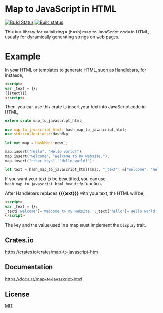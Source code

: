 Map to JavaScript in HTML
====================

[![Build Status](https://travis-ci.org/magiclen/map-to-javascript-html.svg?branch=master)](https://travis-ci.org/magiclen/map-to-javascript-html)
[![Build status](https://ci.appveyor.com/api/projects/status/a0t05l2qxbqp9902/branch/master?svg=true)](https://ci.appveyor.com/project/magiclen/map-to-javascript-html/branch/master)

This is a library for serializing a (hash) map to JavaScript code in HTML, usually for dynamically generating strings on web pages.

# Example

In your HTML or templates to generate HTML, such as Handlebars, for instance,

```html
<script>
var _text = {};
{{{text}}}
</script>
```

Then, you can use this crate to insert your text into JavaScript code in HTML,

```rust
extern crate map_to_javascript_html;

use map_to_javascript_html::hash_map_to_javascript_html;
use std::collections::HashMap;

let mut map = HashMap::new();

map.insert("hello", "Hello world!");
map.insert("welcome", "Welcome to my website.");
map.insert("other keys", "Hello world!");

let text = hash_map_to_javascript_html(&map, "_text", &["welcome", "hello"]).unwrap();
```

If you want your text to be beautified, you can use `hash_map_to_javascript_html_beautify` function.

After Handlebars replaces **{{{text}}}** with your text, the HTML will be,

```html
<script>
var _text = {};
_text['welcome']='Welcome to my website.';_text['hello']='Hello world!';
</script>
```

The key and the value used in a map must implement the `Display` trait.

## Crates.io

https://crates.io/crates/map-to-javascript-html

## Documentation

https://docs.rs/map-to-javascript-html

## License

[MIT](LICENSE)